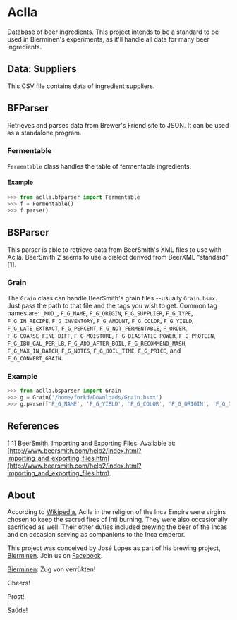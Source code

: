 # Aclla
Database of beer ingredients.  This project intends to be a standard to be used in Bierminen's experiments, as it'll handle all data for many beer ingredients.


## Data: Suppliers
This CSV file contains data of ingredient suppliers.


## BFParser
Retrieves and parses data from Brewer's Friend site to JSON.  It can be used as a standalone program.

### Fermentable
`Fermentable` class handles the table of fermentable ingredients.

#### Example
```python
>>> from aclla.bfparser import Fermentable
>>> f = Fermentable()
>>> f.parse()
```


## BSParser
This parser is able to retrieve data from BeerSmith's XML files to use with Aclla.  BeerSmith 2 seems to use a dialect derived from BeerXML "standard" [1].

### Grain
The `Grain` class can handle BeerSmith's grain files --usually `Grain.bsmx`.  Just pass the path to that file and the tags you wish to get.  Common tag names are: `_MOD_`, `F_G_NAME`, `F_G_ORIGIN`, `F_G_SUPPLIER`, `F_G_TYPE`, `F_G_IN_RECIPE`, `F_G_INVENTORY`, `F_G_AMOUNT`, `F_G_COLOR`, `F_G_YIELD`, `F_G_LATE_EXTRACT`, `F_G_PERCENT`, `F_G_NOT_FERMENTABLE`, `F_ORDER`, `F_G_COARSE_FINE_DIFF`, `F_G_MOISTURE`, `F_G_DIASTATIC_POWER`, `F_G_PROTEIN`, `F_G_IBU_GAL_PER_LB`, `F_G_ADD_AFTER_BOIL`, `F_G_RECOMMEND_MASH`, `F_G_MAX_IN_BATCH`, `F_G_NOTES`, `F_G_BOIL_TIME`, `F_G_PRICE`, and `F_G_CONVERT_GRAIN`.

### Example
```python
>>> from aclla.bsparser import Grain
>>> g = Grain('/home/forkd/Downloads/Grain.bsmx')
>>> g.parse(['F_G_NAME', 'F_G_YIELD', 'F_G_COLOR', 'F_G_ORIGIN', 'F_G_NOTES'])
```


## References
[ 1] BeerSmith.  Importing and Exporting Files.  Available at: [http://www.beersmith.com/help2/index.html?importing_and_exporting_files.htm](http://www.beersmith.com/help2/index.html?importing_and_exporting_files.htm).


## About
According to [Wikipedia](https://en.wikipedia.org/wiki/Aclla), Aclla in the religion of the Inca Empire were virgins chosen to keep the sacred fires of Inti burning. They were also occasionally sacrificed as well. Their other duties included brewing the beer of the Incas and on occasion serving as companions to the Inca emperor.

This project was conceived by José Lopes as part of his brewing project, [Bierminen](https://bierminen.com).  Join us on [Facebook](https://facebook.com/bierminen).

[Bierminen](https://bierminen.com): Zug von verrükten!

Cheers!

Prost!

Saúde!
